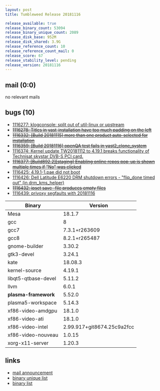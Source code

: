 ```yaml
---
layout: post
title: Tumbleweed Release 20181116

release_available: true
release_binary_count: 53094
release_binary_unique_count: 2089
release_disk_base: 952M
release_disk_shared: 3.9G
release_reference_count: 10
release_reference_count_mail: 0
release_score: 67
release_stability_level: pending
release_version: 20181116
---
```


## mail (0:0)

no relevant mails

## bugs (10)

<!--more-->

- [1116277: klogconsole: split out of util-linux or upstream](https://bugzilla.opensuse.org/show_bug.cgi?id=1116277)
- ~~[1116278: Titles in yast-installation have too much padding on the left](https://bugzilla.opensuse.org/show_bug.cgi?id=1116278)~~
- ~~[1116332: \[Build 20181115\] more than one product auto-selected for installation](https://bugzilla.opensuse.org/show_bug.cgi?id=1116332)~~
- ~~[1116359: \[Build 20181116\] openQA test fails in yast2_clone_system](https://bugzilla.opensuse.org/show_bug.cgi?id=1116359)~~
- [1116374: Kernel update TW20181112 to 4.19.1 breaks functionality of Technisat skystar DVB-S PCI card.](https://bugzilla.opensuse.org/show_bug.cgi?id=1116374)
- ~~[1116377: \[Build892.2\]\[staging\] Enabling online repos pop-up is shown multiple times if "No" was clicked](https://bugzilla.opensuse.org/show_bug.cgi?id=1116377)~~
- [1116425: 4.19.1-1.pae did not boot](https://bugzilla.opensuse.org/show_bug.cgi?id=1116425)
- [1116426: Dell Latitude E6220 DRM shutdown errors - "flip_done timed out" (in drm_kms_helper)](https://bugzilla.opensuse.org/show_bug.cgi?id=1116426)
- ~~[1116432: ipset save -file <filename> produces empty files](https://bugzilla.opensuse.org/show_bug.cgi?id=1116432)~~
- [1116439: privoxy segfaults with 20181116](https://bugzilla.opensuse.org/show_bug.cgi?id=1116439)

Binary | Version
--- | ---
Mesa | 18.1.7
gcc | 8
gcc7 | 7.3.1+r263609
gcc8 | 8.2.1+r265487
gnome-builder | 3.30.2
gtk3-devel | 3.24.1
kate | 18.08.3
kernel-source | 4.19.1
libqt5-qtbase-devel | 5.11.2
llvm | 6.0.1
**plasma-framework** | 5.52.0
plasma5-workspace | 5.14.3
xf86-video-amdgpu | 18.1.0
xf86-video-ati | 18.1.0
xf86-video-intel | 2.99.917+git8674.25c9a2fcc
xf86-video-nouveau | 1.0.15
xorg-x11-server | 1.20.3

## links

- [mail announcement](https://lists.opensuse.org/opensuse-factory/2018-11/msg00159.html)
- [binary unique list](http://download.tumbleweed.boombatower.com/20181116/rpm.unique.list)
- [binary list](http://download.tumbleweed.boombatower.com/20181116/rpm.list)
